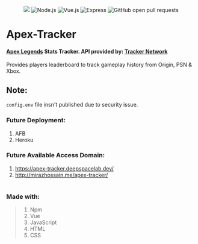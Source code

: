 <p align="center">
  <img src="https://blob.mirazhossain.me/github/ApexTracker.png"/>
  <img src="https://img.shields.io/badge/node-v14.17.4-%23339933?style=flat&logo=node.js" alt="Node.js"/>
  <img src="https://img.shields.io/badge/vue.js-v3.2.1-%234FC08D?style=flat&logo=vue.js" alt="Vue.js"/>
  <img src="https://img.shields.io/npm/v/express?color=%23000000&label=express&logo=Express" alt="Express"/>
  <img src="https://img.shields.io/github/issues-pr/Miraz4300/apex-tracker?logo=github" alt="GitHub open pull requests"/>
</p>

# Apex-Tracker

#### [Apex Legends](https://www.ea.com/games/apex-legends) Stats Tracker. API provided by: [Tracker Network](https://tracker.gg/)
Provides players leaderboard to track gameplay history from Origin, PSN & Xbox. 

## Note:
```config.env``` file insn't published due to security issue. 


### Future Deployment:
1. AFB
2. Heroku

### Future Available Access Domain:
1. https://apex-tracker.deepspacelab.dev/
2. http://mirazhossain.me/apex-tracker/
#

### Made with:
> 1. Npm
> 2. Vue
> 3. JavaScript
> 4. HTML
> 5. CSS
